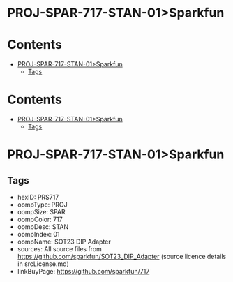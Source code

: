 
PROJ-SPAR-717-STAN-01>Sparkfun
==============================

Contents
========

* [PROJ-SPAR-717-STAN-01>Sparkfun](#proj-spar-717-stan-01sparkfun)
	* [Tags](#tags)

Contents
========

* [PROJ-SPAR-717-STAN-01>Sparkfun](#proj-spar-717-stan-01sparkfun)
	* [Tags](#tags)

# PROJ-SPAR-717-STAN-01>Sparkfun

## Tags

- hexID: PRS717
- oompType: PROJ
- oompSize: SPAR
- oompColor: 717
- oompDesc: STAN
- oompIndex: 01
- oompName: SOT23 DIP Adapter
- sources: All source files from https://github.com/sparkfun/SOT23_DIP_Adapter (source licence details in srcLicense.md)
- linkBuyPage: https://github.com/sparkfun/717
